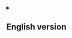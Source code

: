 <details>
  <summary><h2>English version</h2></summary>

  ### ℹ️ About
  This application uses OpenCV and Mediapipe to catch the movements of the user, and then, translate it's hand signs from Libras to portuguese using a Neural Network.

   ### ⚠️ Requirements
   - python 3.10

   <details>
     <summary><h3>
       ℹ️ How to install the project?
     </h3></summary>

First, if you have Git installed in your computer, execute the command below in your terminal:
```
git install 'https://github.com/pedrocorrea2002/talia.git
```

If not, just download the repository pressing the green button at the start of this page and extract the compressed file in the folder of your choice.

Both if downloaded the repository manually or using Git CLI, enter inside of the repository folder in your terminal.

Execute the command below to generate the .venv folder:
```
python -m venv .venv
```

Now, execute the command below to make the next commands that you execute consider the files inside of the .venv folder:
<details>
  <summary><h4>
    WINDOWS
  </h3></summary>

```
.venv/Scripts/actívate
```
</details>
<details>
  <summary><h4>
    LINUX
  </h3></summary>

```
source .venv/bin/activate
```
</details>
   </details>


   ### 📚 Libraries
   - tensorflow
   - keras
   - mediapipe
   - opencv-python
   - flask
   - flask-wtf
   - flask-login

   ### ℹ️ How to install the libraries?
   ```
      pip install library-name
   ```
</details>
